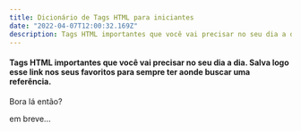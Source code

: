 ```yaml
---
title: Dicionário de Tags HTML para iniciantes
date: "2022-04-07T12:00:32.169Z"
description: Tags HTML importantes que você vai precisar no seu dia a dia. Salva logo esse link nos seus favoritos para sempre ter aonde buscar uma referência.
---
```


#### Tags HTML importantes que você vai precisar no seu dia a dia. Salva logo esse link nos seus favoritos para sempre ter aonde buscar uma referência.

Bora lá então?

em breve...